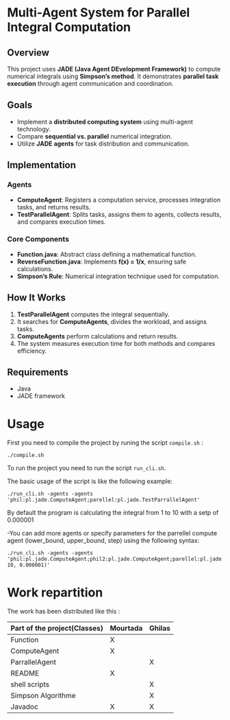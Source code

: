 # Multi-Agent System for Parallel Integral Computation  

## Overview  
This project uses **JADE (Java Agent DEvelopment Framework)** to compute numerical integrals using **Simpson’s method**. It demonstrates **parallel task execution** through agent communication and coordination.  

## Goals  
- Implement a **distributed computing system** using multi-agent technology.  
- Compare **sequential vs. parallel** numerical integration.  
- Utilize **JADE agents** for task distribution and communication.  

## Implementation  
### Agents  
- **ComputeAgent**: Registers a computation service, processes integration tasks, and returns results.  
- **TestParallelAgent**: Splits tasks, assigns them to agents, collects results, and compares execution times.  

### Core Components  
- **Function.java**: Abstract class defining a mathematical function.  
- **ReverseFunction.java**: Implements **f(x) = 1/x**, ensuring safe calculations.  
- **Simpson’s Rule**: Numerical integration technique used for computation.  

## How It Works  
1. **TestParallelAgent** computes the integral sequentially.  
2. It searches for **ComputeAgents**, divides the workload, and assigns tasks.  
3. **ComputeAgents** perform calculations and return results.  
4. The system measures execution time for both methods and compares efficiency.  

## Requirements  
- Java  
- JADE framework  

# Usage

First you need to compile the project by runing the script `compile.sh` : 
```
./compile.sh
```


To run the project you need to run the script `run_cli.sh`.

The basic usage of the script is like the following example:

```
./run_cli.sh -agents -agents 'phil:pl.jade.ComputeAgent;parellel:pl.jade.TestParrallelAgent'
```
By default the program is calculating the integral from 1 to 10 with a setp of 0.000001

-You can add more agents or specify parameters for the parrellel compute agent (lower_bound, upper_bound, step) using the following syntax:

```
./run_cli.sh -agents -agents 'phil:pl.jade.ComputeAgent;phil2:pl.jade.ComputeAgent;parellel:pl.jade.TestParrallelAgent(1, 10, 0.000001)'
```


# Work repartition

The work has been distributed like this :

| Part of the project(Classes)                          | Mourtada            | Ghilas             |
|----------------------------------------------|--------------------|--------------------|
| Function                              | X |                    | 
| ComputeAgent                               | X |                    | 
| ParrallelAgent                               |                    | X | 
| README                                       | X |                    | 
| shell scripts                                |                    | X | 
| Simpson Algorithme                                |                    | X | 
| Javadoc                                |X                    | X | 
